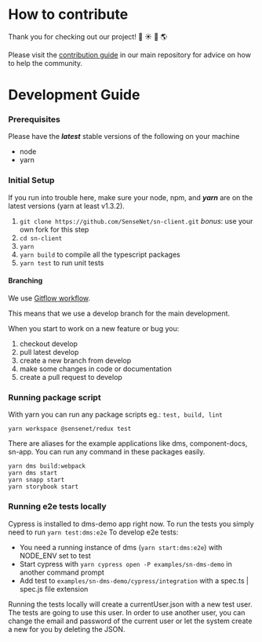 # How to contribute

Thank you for checking out our project! :star2: :sunny: :deciduous_tree: :earth_americas:

Please visit the [contribution guide](https://github.com/SenseNet/sensenet/blob/master/CONTRIBUTING.md) in our main repository for advice on how to help the community.

# Development Guide

### Prerequisites

Please have the **_latest_** stable versions of the following on your machine

- node
- yarn

### Initial Setup

If you run into trouble here, make sure your node, npm, and **_yarn_** are on the latest versions (yarn at least v1.3.2).

1.  `git clone https://github.com/SenseNet/sn-client.git` _bonus_: use your own fork for this step
2.  `cd sn-client`
3.  `yarn`
4.  `yarn build` to compile all the typescript packages
5.  `yarn test` to run unit tests

#### Branching

We use [Gitflow workflow](https://www.atlassian.com/git/tutorials/comparing-workflows/gitflow-workflow).

This means that we use a develop branch for the main development.

When you start to work on a new feature or bug you:

1. checkout develop
2. pull latest develop
3. create a new branch from develop
4. make some changes in code or documentation
5. create a pull request to develop

### Running package script

With yarn you can run any package scripts eg.: `test, build, lint`

```shell
yarn workspace @sensenet/redux test
```

There are aliases for the example applications like dms, component-docs, sn-app.
You can run any command in these packages easily.

```shell
yarn dms build:webpack
yarn dms start
yarn snapp start
yarn storybook start
```

### Running e2e tests locally

Cypress is installed to dms-demo app right now. To run the tests you simply need to run `yarn test:dms:e2e`
To develop e2e tests:

- You need a running instance of dms (`yarn start:dms:e2e`) with NODE_ENV set to test
- Start cypress with `yarn cypress open -P examples/sn-dms-demo` in another command prompt
- Add test to `examples/sn-dms-demo/cypress/integration` with a spec.ts | spec.js file extension

Running the tests locally will create a currentUser.json with a new test user. The tests are going to use this user.
In order to use another user, you can change the email and password of the current user or let the system create a new for you by deleting the JSON.
